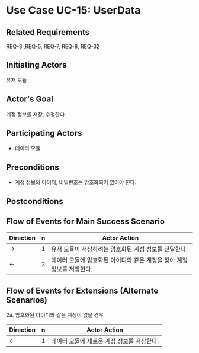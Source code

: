 # Use Case UC-15: UserData

## **Related Requirements**

REQ-3 ,REQ-5, REQ-7, REQ-8, REQ-32

## **Initiating Actors**

유저 모듈

## **Actor's Goal**

계정 정보를 저장, 수정한다.

## **Participating Actors**

 - 데이터 모듈

## **Preconditions**

+ 계정 정보의 아이디, 비밀번호는 암호화되어 있어야 한다.

## **Postconditions**

## Flow of Events for Main Success Scenario
| Direction | n    | Actor Action                                                 |
| --------- | ---- | ------------------------------------------------------------ |
| →         | 1    | 유저 모듈이 저장하려는 암호화된 계정 정보를 전달한다.        |
| ←         | 2    | 데이터 모듈에 암호화된 아이디와 같은 계정을 찾아 계정 정보를 저장한다. |

## Flow of Events for Extensions (Alternate Scenarios)
2a. 암호화된 아이디와 같은 계정이 없을 경우

| Direction | n | Actor Action                                                                                                         |
| --------- | - | -------------------------------------------------------------------------------------------------------------------- |
| ←        | 1 | 데이터 모듈에 새로운 계정 정보를 저장한다. |


